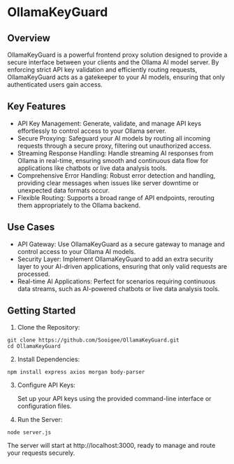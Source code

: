 # OllamaKeyGuard

## Overview

OllamaKeyGuard is a powerful frontend proxy solution designed to provide a secure interface between your clients and the Ollama AI model server. By enforcing strict API key validation and efficiently routing requests, OllamaKeyGuard acts as a gatekeeper to your AI models, ensuring that only authenticated users gain access.

## Key Features

- API Key Management: Generate, validate, and manage API keys effortlessly to control access to your Ollama server.
- Secure Proxying: Safeguard your AI models by routing all incoming requests through a secure proxy, filtering out unauthorized access.
- Streaming Response Handling: Handle streaming AI responses from Ollama in real-time, ensuring smooth and continuous data flow for applications like chatbots or live data analysis tools.
- Comprehensive Error Handling: Robust error detection and handling, providing clear messages when issues like server downtime or unexpected data formats occur.
- Flexible Routing: Supports a broad range of API endpoints, rerouting them appropriately to the Ollama backend.

## Use Cases

- API Gateway: Use OllamaKeyGuard as a secure gateway to manage and control access to your Ollama AI models.
- Security Layer: Implement OllamaKeyGuard to add an extra security layer to your AI-driven applications, ensuring that only valid requests are processed.
- Real-time AI Applications: Perfect for scenarios requiring continuous data streams, such as AI-powered chatbots or live data analysis tools.

## Getting Started

1. Clone the Repository:
```
git clone https://github.com/Sooigee/OllamaKeyGuard.git
cd OllamaKeyGuard
```
2. Install Dependencies:
```
npm install express axios morgan body-parser
```
3. Configure API Keys:

   Set up your API keys using the provided command-line interface or configuration files.

4. Run the Server:
```
node server.js
```
   The server will start at http://localhost:3000, ready to manage and route your requests securely.
